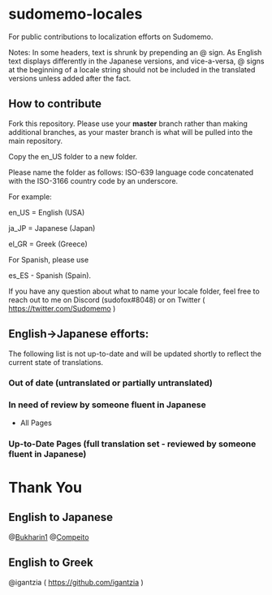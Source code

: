# sudomemo-locales
For public contributions to localization efforts on Sudomemo.

Notes: In some headers, text is shrunk by prepending an @ sign. As English text displays differently in the Japanese versions, and vice-a-versa, @ signs at the beginning of a locale string should not be included in the translated versions unless added after the fact.

## How to contribute

Fork this repository. Please use your **master** branch rather than making additional branches, as your master branch is what will be pulled into the main repository. 

Copy the en_US folder to a new folder.

Please name the folder as follows: ISO-639 language code concatenated with the ISO-3166 country code by an underscore. 

For example:

en_US = English (USA)

ja_JP = Japanese (Japan)

el_GR = Greek (Greece)

For Spanish, please use

es_ES - Spanish (Spain).

If you have any question about what to name your locale folder, feel free to reach out to me on Discord (sudofox#8048) or on Twitter ( https://twitter.com/Sudomemo )

## English->Japanese efforts:

The following list is not up-to-date and will be updated shortly to reflect the current state of translations. 	

### Out of date (untranslated or partially untranslated)


### In need of review by someone fluent in Japanese  
- All Pages

### Up-to-Date Pages (full translation set - reviewed by someone fluent in Japanese)


# Thank You

## English to Japanese

@[Bukharin1](https://www.twitter.com/Fin_suomi_)
@[Compeito](https://twitter.com/ugo_compeito)

## English to Greek 

@igantzia ( https://github.com/igantzia )

